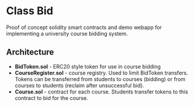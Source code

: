 # Class Bid

Proof of concept solidity smart contracts and demo webapp for implementing a university course bidding system.

## Architecture

* **BidToken.sol** - ERC20 style token for use in course bidding
* **CourseRegister.sol** - course registry. Used to limit BidToken transfers. Tokens can be transferred from students to courses (bidding) or from courses to students (reclaim after unsuccessful bid).
* **Course.sol** - contract for each course. Students transfer tokens to this contract to bid for the course.
